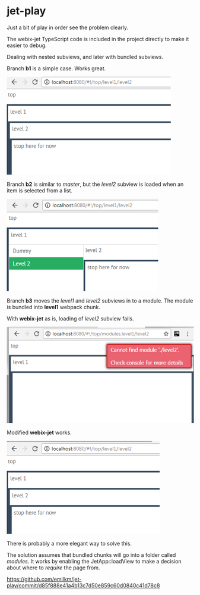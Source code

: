 jet-play
=====

Just a bit of play in order see the problem clearly.

The webix-jet TypeScript code is included in the project directly to make it easier to debug.

Dealing with nested subviews, and later with bundled subviews.

Branch **b1** is a simple case. Works great.

![](images/01.png)


Branch **b2** is similar to *master*, but the *level2* subview is loaded when an item is selected from a list.

![](images/02.png)

Branch **b3** moves the *level1* and *level2* subviews in to a module. The module is bundled into **level1** webpack chunk.

With **webix-jet** as is, loading of *level2* subview fails.

![](images/03.png)

Modified **webix-jet** works.

![](images/03a.png)

There is probably a more elegant way to solve this. 

The solution assumes that bundled chunks will go into a folder called *modules*. It works by enabling the JetApp::loadView to make a decision about where to *require* the page from. 

https://github.com/emilkm/jet-play/commit/d85f888e41a4b13c7d50e859c60d0840c41d78c8